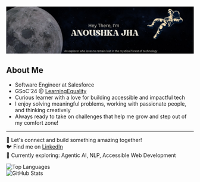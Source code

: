 ![HelloEveryone](header.jpg)

## About Me

- Software Engineer at Salesforce  
- GSoC'24 @ [LearningEquality](https://github.com/learningequality)  
- Curious learner with a love for building accessible and impactful tech  
- I enjoy solving meaningful problems, working with passionate people, and thinking creatively  
- Always ready to take on challenges that help me grow and step out of my comfort zone!

---

📌 Let's connect and build something amazing together!  
🐦 Find me on [LinkedIn](https://www.linkedin.com/in/anoushka-j-359736227/)  
🔭 Currently exploring: Agentic AI, NLP, Accessible Web Development

![Top Languages](https://github-readme-stats.vercel.app/api/top-langs?username=BabyElias&show_icons=true&locale=en&layout=compact&theme=tokyonight)  
![GitHub Stats](https://github-readme-stats.vercel.app/api?username=BabyElias&count_private=true&show_icons=true&theme=tokyonight)
